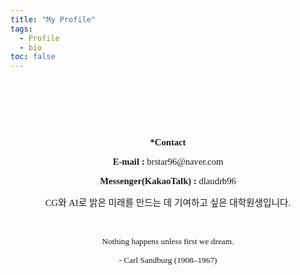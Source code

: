 ```yaml
---
title: "My Profile"
tags: 
  - Profile
  - bio
toc: false
---
```


<p><span style="font-family: 나눔고딕, NanumGothic;">&nbsp;</span></p><p style="text-align: center;" align="center"><br></p><p style="text-align: center;" align="center"><br></p><p style="text-align: center;" align="center"><b><span style="font-size: 11pt; font-family: 나눔고딕, NanumGothic;"><span style="font-size: 11pt; font-family: 나눔고딕, NanumGothic;">*</span>Contact</span></b></p><p style="text-align: center;" align="center"><b><span style="font-size: 11pt; font-family: 나눔고딕, NanumGothic;">E-mail :</span></b><span style="font-size: 11pt; font-family: 나눔고딕, NanumGothic;"> brstar96@naver.com</span></p><p style="text-align: center;" align="center"><b><span style="font-size: 11pt; font-family: 나눔고딕, NanumGothic;">Messenger(KakaoTalk) :</span></b><span style="font-size: 11pt; font-family: 나눔고딕, NanumGothic;"> dlaudrb96</span></p><p style="text-align: center;" align="center"><span style="font-family: 나눔고딕, NanumGothic; font-size: 14.6667px;">CG와 AI로 밝은 미래를 만드는 데 기여하고 싶은&nbsp;</span><span style="font-size: 11pt; font-family: 나눔고딕, NanumGothic;">대학원생입니다.</span></p><p style="text-align: center;" align="center"><span style="font-family: 나눔고딕, NanumGothic; font-size: 14.6667px;"><br></span></p><p align="center" style="text-align: center;"><span style="font-family: 나눔고딕, NanumGothic;"><span style="font-size: 13.3333px;">Nothing happens unless first we dream.</span></span></p><p align="center" style="text-align: center;"><span style="font-family: 나눔고딕, NanumGothic; font-size: 10pt;">- Carl Sandburg (</span><span style="font-family: 나눔고딕, NanumGothic;"><span style="font-size: 13.3333px;">1908–1967)</span></span></p><p style="text-align: center;" align="center"><br></p><p style="text-align: center;" align="center"><br></p>
 
